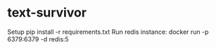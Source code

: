 # text-survivor

Setup
pip install -r requirements.txt
Run redis instance: docker run -p 6379:6379 -d redis:5
